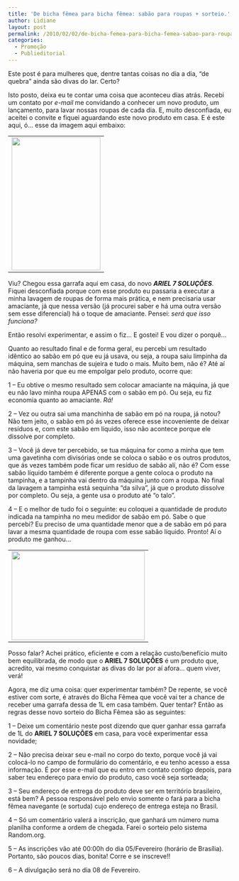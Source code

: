 ```yaml
---
title: 'De bicha fêmea para bicha fêmea: sabão para roupas + sorteio.'
author: Lidiane
layout: post
permalink: /2010/02/02/de-bicha-femea-para-bicha-femea-sabao-para-roupas-sorteio/
categories:
  - Promoção
  - Publieditorial
---
```

Este post é para mulheres que, dentre tantas coisas no dia a dia, “de quebra” ainda são divas do lar. Certo?

Isto posto, deixa eu te contar uma coisa que aconteceu dias atrás. Recebi um contato por _e-mail_ me convidando a conhecer um novo produto, um lançamento, para lavar nossas roupas de cada dia. E, muito desconfiada, eu aceitei o convite e fiquei aguardando este novo produto em casa. E é este aqui, ó… esse da imagem aqui embaixo:<!--more-->

<table align="center">
  <tr>
    <td>
      <a href="https://www.trololodemulher.com.br/2010/01/DSC02122-leve.jpg"><img class="aligncenter size-medium wp-image-4225" title="DSC02122 leve" src="https://www.trololodemulher.com.br/2010/01/DSC02122-leve-200x300.jpg" alt="" width="200" height="300" /></a>
    </td>
  </tr>
</table>

Viu? Chegou essa garrafa aqui em casa, do novo **_ARIEL 7 SOLUÇÕES_**. Fiquei desconfiada porque com esse produto eu passaria a executar a minha lavagem de roupas de forma mais prática, e nem precisaria usar amaciante, já que nessa versão (já procurei saber e há uma outra versão sem esse diferencial) há o toque de amaciante. Pensei: _será que isso funciona?_

Então resolvi experimentar, e assim o fiz… E gostei! E vou dizer o porquê…

Quanto ao resultado final e de forma geral, eu percebi um resultado idêntico ao sabão em pó que eu já usava, ou seja, a roupa saiu limpinha da máquina, sem manchas de sujeira e tudo o mais. Muito bem, não é? Até aí não haveria por que eu me empolgar pelo produto, ocorre que:

1 – Eu obtive o mesmo resultado sem colocar amaciante na máquina, já que eu não lavo minha roupa APENAS com o sabão em pó. Ou seja, eu fiz economia quanto ao amaciante. _Rá!_

2 – Vez ou outra sai uma manchinha de sabão em pó na roupa, já notou? Não tem jeito, o sabão em pó ás vezes oferece esse incoveniente de deixar resíduos e, com este sabão em líquido, isso não acontece porque ele dissolve por completo.

3 – Você já deve ter percebido, se tua máquina for como a minha que tem uma gavetinha com divisórias onde se coloca o sabão e os outros produtos, que ás vezes também pode ficar um resíduo de sabão alí, não é? Com esse sabão líquido também é diferente porque a gente coloca o produto na tampinha, e a tampinha vai dentro da máquina junto com a roupa. No final da lavagem a tampinha está sequinha “da silva”, já que o produto dissolve por completo. Ou seja, a gente usa o produto até &#8220;o talo&#8221;.

4 – E o melhor de tudo foi o seguinte: eu coloquei a quantidade de produto indicada na tampinha no meu medidor de sabão em pó. Sabe o que percebi? Eu preciso de uma quantidade menor que a de sabão em pó para lavar a mesma quantidade de roupa com esse sabão líquido. Pronto! Aí o produto me ganhou…

<table align="center">
  <tr>
    <td>
      <a href="https://www.trololodemulher.com.br/2010/01/DSC02123-leve.jpg"><img class="aligncenter size-medium wp-image-4226" title="DSC02123 leve" src="https://www.trololodemulher.com.br/2010/01/DSC02123-leve-300x200.jpg" alt="" width="300" height="200" /></a>
    </td>
  </tr>
</table>

Posso falar? Achei prático, eficiente e com a relação custo/benefício muito bem equilibrada, de modo que o **ARIEL 7 SOLUÇÕES** é um produto que, acredito, vai mesmo conquistar as divas do lar por aí afora… quem viver, verá!

Agora, me diz uma coisa: quer experimentar também? De repente, se você estiver com sorte, é através do Bicha Fêmea que você vai ter a chance de receber uma garrafa dessa de 1L em casa também. Quer tentar? Então as regras desse novo sorteio do Bicha Fêmea são as seguintes:

1 – Deixe um comentário neste post dizendo que quer ganhar essa garrafa de 1L do **ARIEL 7 SOLUÇÕES** em casa, para você experimentar essa novidade;

2 – Não precisa deixar seu e-mail no corpo do texto, porque você já vai colocá-lo no campo de formulário do comentário, e eu tenho acesso a essa informação. É por esse e-mail que eu entro em contato contigo depois, para saber teu endereço para envio do produto, caso você seja sorteada;

3 – Seu endereço de entrega do produto deve ser em território brasileiro, está bem? A pessoa responsável pelo envio somente o fará para a bicha fêmea navegante (e sortuda) cujo endereço de entrega esteja no Brasil.

4 – Só um comentário valerá a inscrição, que ganhará um número numa planilha conforme a ordem de chegada. Farei o sorteio pelo sistema Random.org.

5 – As inscrições vão até 00:00h do dia 05/Fevereiro (horário de Brasília). Portanto, são poucos dias, bonita! Corre e se inscreve!!

6 &#8211; A divulgação será no dia 08 de Fevereiro.